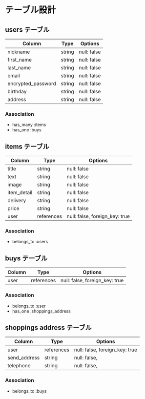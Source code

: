 # テーブル設計

## users テーブル

| Column             | Type   | Options     |
| ------------------ | ------ | ----------- |
| nickname           | string | null: false |
| first_name         | string | null: false |
| last_name          | string | null: false |
| email              | string | null: false |
| encrypted_password | string | null: false |
| birthday           | string | null: false |
| address            | string | null: false |


### Association

- has_many :items
- has_one :buys

## items テーブル

| Column       | Type       | Options                        |
| ------       | ---------- | ------------------------------ |
| title        | string     | null: false                    |
| text         | string     | null: false                    |
| image        | string     | null: false                    |
| item_detail  | string     | null: false                    |
| delivery     | string     | null: false                    |
| price        | string     | null: false                    |
| user         | references | null: false, foreign_key: true |

### Association

- belongs_to :users


## buys テーブル

| Column  | Type       | Options                        |
| ------- | ---------- | ------------------------------ |
| user    | references | null: false, foreign_key: true |

### Association

- belongs_to :user
- has_one :shoppings_address

## shoppings address テーブル

| Column       | Type       | Options                        |
| ------------ | ---------- | ------------------------------ |
| user         | references | null: false, foreign_key: true |
| send_address | string     | null: false,                   |
| telephone    | string     | null: false,                   |

### Association

- belongs_to :buys